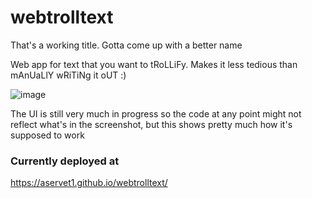 # webtrolltext

That's a working title. Gotta come up with a better name

Web app for text that you want to tRoLLiFy. Makes it less tedious than mAnUaLlY wRiTiNg it oUT :)

![image](https://user-images.githubusercontent.com/54599694/126075130-7e963b41-2366-48b2-88ef-ef4f55c7ae1e.png)

The UI is still very much in progress so the code at any point might not reflect what's in the screenshot, but this shows pretty much how it's supposed to work

### Currently deployed at
https://aservet1.github.io/webtrolltext/
